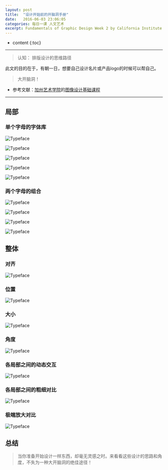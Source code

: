 ```yaml
---
layout: post
title:  "设计开始前的开脑洞手册"
date:   2016-06-03 23:06:05
categories: 每日一课 人文艺术
excerpt: Fundamentals of Graphic Design Week 2 by California Institute of the Arts
---
```


* content
{:toc}

---

> 认知： 排版设计的思维路径

此文的目的在于，有朝一日，想要自己设计名片或产品logo的时候可以帮自己。

> 大开脑洞！




* 参考文献：[加州艺术学院](https://art.calarts.edu/)的[图像设计基础课程](https://www.coursera.org/learn/fundamentals-of-graphic-design/)

---

## 局部

### 单个字母的字体库

![Typeface](http://o7y3ots7t.bkt.clouddn.com/2016%2F06%2F03%2FScreen%20Shot%202016-06-04%20at%2011.10.32%20PM.png)

![Typeface](http://o7y3ots7t.bkt.clouddn.com/2016/06/03/Screen%20Shot%202016-06-04%20at%2011.11.31%20PM.png)

![Typeface](http://o7y3ots7t.bkt.clouddn.com/2016/06/03/Screen%20Shot%202016-06-04%20at%2011.12.03%20PM.png)

![Typeface](http://o7y3ots7t.bkt.clouddn.com/2016/06/03/Screen%20Shot%202016-06-04%20at%2011.14.21%20PM.png)

![Typeface](http://o7y3ots7t.bkt.clouddn.com/2016/06/03/Screen%20Shot%202016-06-04%20at%2011.14.40%20PM.png)

### 两个字母的组合

![Typeface](http://o7y3ots7t.bkt.clouddn.com/2016/06/03/Screen%20Shot%202016-06-05%20at%2012.29.57%20AM.png)

![Typeface](http://o7y3ots7t.bkt.clouddn.com/2016/06/03/Screen%20Shot%202016-06-05%20at%2012.35.37%20AM.png)

![Typeface](http://o7y3ots7t.bkt.clouddn.com/2016/06/03/Screen%20Shot%202016-06-05%20at%2012.36.04%20AM.png)

![Typeface](http://o7y3ots7t.bkt.clouddn.com/2016/06/03/Screen%20Shot%202016-06-05%20at%2012.36.25%20AM.png)

##  整体

###  对齐

![Typeface](http://o7y3ots7t.bkt.clouddn.com/2016/06/03/Screen%20Shot%202016-06-05%20at%2012.48.14%20AM.png)

###  位置

![Typeface](http://o7y3ots7t.bkt.clouddn.com/2016/06/03/Screen%20Shot%202016-06-05%20at%2012.51.12%20AM.png)

###  大小

![Typeface](http://o7y3ots7t.bkt.clouddn.com/2016/06/03/Screen%20Shot%202016-06-05%20at%2012.52.10%20AM.png)

###  角度

![Typeface](http://o7y3ots7t.bkt.clouddn.com/2016/06/03/Screen%20Shot%202016-06-05%20at%2012.52.35%20AM.png)

###  各局部之间的动态交互

![Typeface](http://o7y3ots7t.bkt.clouddn.com/2016/06/03/Screen%20Shot%202016-06-05%20at%201.02.31%20AM.png)

###  各局部之间的粗细对比

![Typeface](http://o7y3ots7t.bkt.clouddn.com/2016/06/03/Screen%20Shot%202016-06-05%20at%201.00.01%20AM.png)

###  极端放大对比

![Typeface](http://o7y3ots7t.bkt.clouddn.com/2016/06/03/Screen%20Shot%202016-06-05%20at%201.00.13%20AM.png)

##  总结

> 当你准备开始设计一样东西，却毫无灵感之时。来看看这些设计的思路和角度，不失为一种大开脑洞的绝佳途径！
